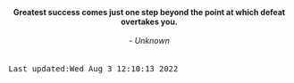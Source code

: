 
<div align="center"><b><span>Greatest success comes just one step beyond the point at which defeat overtakes you.</span></b><br><br><i> - Unknown</i></div>
<br><br><kbd>Last updated:Wed Aug  3 12:10:13 2022</kbd>
